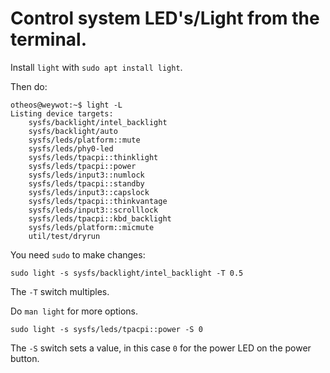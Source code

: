 # Control system LED's/Light from the terminal.

Install ```light``` with ```sudo apt install light```.

Then do:
~~~
otheos@weywot:~$ light -L
Listing device targets:
	sysfs/backlight/intel_backlight
	sysfs/backlight/auto
	sysfs/leds/platform::mute
	sysfs/leds/phy0-led
	sysfs/leds/tpacpi::thinklight
	sysfs/leds/tpacpi::power
	sysfs/leds/input3::numlock
	sysfs/leds/tpacpi::standby
	sysfs/leds/input3::capslock
	sysfs/leds/tpacpi::thinkvantage
	sysfs/leds/input3::scrolllock
	sysfs/leds/tpacpi::kbd_backlight
	sysfs/leds/platform::micmute
	util/test/dryrun
~~~

You need ```sudo``` to make changes:

```sudo light -s sysfs/backlight/intel_backlight -T 0.5```

The ```-T``` switch multiples.

Do ```man light``` for more options.

```sudo light -s sysfs/leds/tpacpi::power -S 0```

The ```-S``` switch sets a value, in this case ```0``` for the power LED on the power button.

